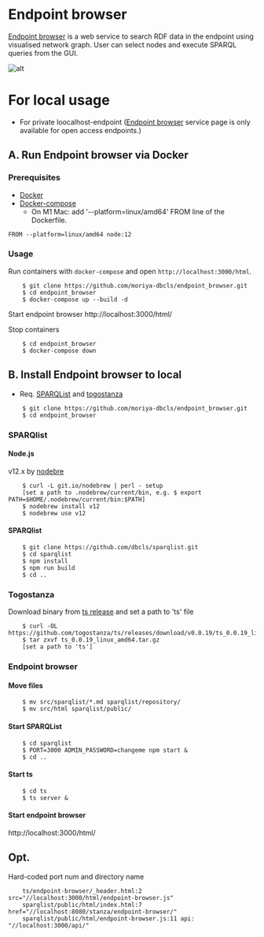 # Endpoint browser
[Endpoint browser](https://sparql-support.dbcls.jp/endpoint-browser.html) is a web service to search RDF data in the endpoint using visualised network graph. User can select nodes and execute SPARQL queries from the GUI.

![alt](https://sparql-support.dbcls.jp/file/ep_browser.png)

# For local usage
* For private loocalhost-endpoint ([Endpoint browser](https://sparql-support.dbcls.jp/endpoint-browser.html) service page is only available for open access endpoints.)

## A. Run Endpoint browser via Docker

### Prerequisites

-   [Docker](https://docs.docker.com/get-docker/)
-   [Docker-compose](https://docs.docker.com/compose/install/)
    -   On M1 Mac: add '--platform=linux/amd64' FROM line of the Dockerfile.

``` 
FROM --platform=linux/amd64 node:12
```

### Usage

Run containers with `docker-compose` and open `http://localhost:3000/html`.

```
    $ git clone https://github.com/moriya-dbcls/endpoint_browser.git
    $ cd endpoint_browser
    $ docker-compose up --build -d
```

Start endpoint browser
http://localhost:3000/html/

Stop containers

```
    $ cd endpoint_browser
    $ docker-compose down
```

## B. Install Endpoint browser to local

* Req. [SPARQList](https://github.com/dbcls/sparqlist) and [togostanza](https://github.com/togostanza/ts)

```
    $ git clone https://github.com/moriya-dbcls/endpoint_browser.git
    $ cd endpoint_browser
```

### SPARQlist
#### Node.js
v12.x by [nodebre](https://github.com/hokaccha/nodebrew)

```
    $ curl -L git.io/nodebrew | perl - setup
    [set a path to .nodebrew/current/bin, e.g. $ export PATH=$HOME/.nodebrew/current/bin:$PATH]
    $ nodebrew install v12
    $ nodebrew use v12
```

#### SPARQlist

```
    $ git clone https://github.com/dbcls/sparqlist.git
    $ cd sparqlist
    $ npm install
    $ npm run build
    $ cd ..
```

### Togostanza
Download binary from [ts release](https://github.com/togostanza/ts/releases) and set a path to 'ts' file

```
    $ curl -OL https://github.com/togostanza/ts/releases/download/v0.0.19/ts_0.0.19_linux_amd64.tar.gz
    $ tar zxvf ts_0.0.19_linux_amd64.tar.gz
    [set a path to 'ts']
```

### Endpoint browser
#### Move files

```
    $ mv src/sparqlist/*.md sparqlist/repository/
    $ mv src/html sparqlist/public/
```

#### Start SPARQList

```
    $ cd sparqlist
    $ PORT=3000 ADMIN_PASSWORD=changeme npm start &
    $ cd ..
```

#### Start ts

```
    $ cd ts
    $ ts server &
```

#### Start endpoint browser
http://localhost:3000/html/

## Opt.
Hard-coded port num and directory name

```
    ts/endpoint-browser/_header.html:2 src="//localhost:3000/html/endpoint-browser.js"
    sparqlist/public/html/index.html:7 href="//localhost:8080/stanza/endpoint-browser/"
    sparqlist/public/html/endpoint-browser.js:11 api: "//localhost:3000/api/"
```

